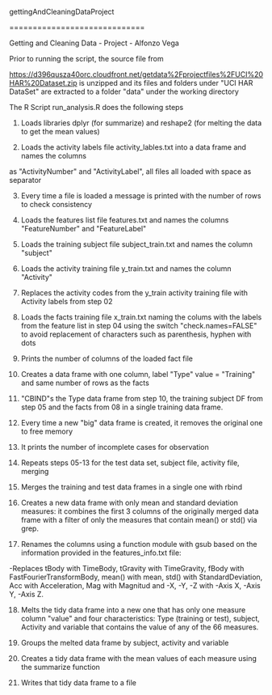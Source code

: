 gettingAndCleaningDataProject

=============================



Getting and Cleaning Data - Project - Alfonzo Vega



Prior to running the script, the source file from

https://d396qusza40orc.cloudfront.net/getdata%2Fprojectfiles%2FUCI%20HAR%20Dataset.zip
is unzipped and its files and folders under "UCI HAR DataSet" are extracted to a folder
"data" under the working directory

The R Script run_analysis.R does the following steps
01. Loads libraries dplyr (for summarize) and reshape2 (for melting the data to get the mean values)

02. Loads the activity labels file activity_lables.txt into a data frame and names the columns

as "ActivityNumber" and "ActivityLabel", all files all loaded with space as separator

03. Every time a file is loaded a message is printed with the number of rows to check consistency

04. Loads the features list file features.txt 
and names the columns "FeatureNumber" and "FeatureLabel"

05. Loads the training subject file subject_train.txt and names the column "subject"

06. Loads the activity training file y_train.txt and names the column "Activity"

07. Replaces the activity codes from the y_train activity training file 
with Activity labels from step 02

08. Loads the facts training file x_train.txt naming the colums with the labels 
from the feature list in step 04
using the switch "check.names=FALSE" to avoid 
replacement of characters such as parenthesis, hyphen with dots

09. Prints the number of columns of the loaded fact file

10. Creates a data frame with one column, label "Type" value = "Training" 
and same number of rows as the facts

11. "CBIND"s the Type data frame from step 10, the training subject DF from step 05 
and the facts from 08 in a single training data frame.

12. Every time a new "big" data frame is created, 
it removes the original one to free memory

13. It prints the number of incomplete cases for observation 

14. Repeats steps 05-13 for the test data set, subject file, activity file, merging

15. Merges the training and test data frames in a single one with rbind

16. Creates a new data frame with only mean and standard deviation measures: 
it combines the first 3 columns of the originally merged data frame with a filter 
of only the measures that contain mean() or std() via grep.

17. Renames the columns using a function module with gsub based on the information 
provided in the features_info.txt file:

-Replaces tBody with TimeBody, tGravity with TimeGravity, 
fBody with FastFourierTransformBody, mean() with mean, std() with StandardDeviation, 
Acc with Acceleration, Mag with Magnitud and -X, -Y, -Z with -Axis X, -Axis Y, -Axis Z.

18. Melts the tidy data frame into a new one that has only 
one measure column "value" and four characteristics: 
Type (training or test), subject, Activity and variable that contains the 
value of any of the 66 measures.

19. Groups the melted data frame by subject, activity and variable

20. Creates a tidy data frame with the mean values of each measure 
using the summarize function

21. Writes that tidy data frame to a file